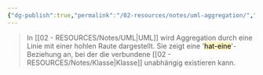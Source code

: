 ```yaml
---
{"dg-publish":true,"permalink":"/02-resources/notes/uml-aggregation/","tags":["UML/Klassendiagramm"],"noteIcon":"","updated":"2025-07-12T13:31:41.000+02:00"}
---
```


>In [[02 - RESOURCES/Notes/UML\|UML]] wird Aggregation durch eine Linie mit einer hohlen Raute dargestellt.
>Sie zeigt eine '<mark style="background: #FFF3A3A6;">hat-eine</mark>'-Beziehung an, bei der die verbundene [[02 - RESOURCES/Notes/Klasse\|Klasse]] unabhängig existieren kann.

<style> .container {font-family: sans-serif; text-align: center;} .button-wrapper button {z-index: 1;height: 40px; width: 100px; margin: 10px;padding: 5px;} .excalidraw .App-menu_top .buttonList { display: flex;} .excalidraw-wrapper { height: 800px; margin: 50px; position: relative;} :root[dir="ltr"] .excalidraw .layer-ui__wrapper .zen-mode-transition.App-menu_bottom--transition-left {transform: none;} </style><script src="https://cdn.jsdelivr.net/npm/react@17/umd/react.production.min.js"></script><script src="https://cdn.jsdelivr.net/npm/react-dom@17/umd/react-dom.production.min.js"></script><script type="text/javascript" src="https://cdn.jsdelivr.net/npm/@excalidraw/excalidraw@0/dist/excalidraw.production.min.js"></script><div id="UML-Aggregation_2024-11-06_1756.40.excalidraw.md1"></div><script>(function(){const InitialData={"type":"excalidraw","version":2,"source":"https://github.com/zsviczian/obsidian-excalidraw-plugin/releases/tag/2.6.4","elements":[{"type":"rectangle","version":302,"versionNonce":1340257111,"index":"a0","isDeleted":false,"id":"wozgZ_oAnb_2ndppMEmKJ","fillStyle":"hachure","strokeWidth":1,"strokeStyle":"solid","roughness":1,"opacity":100,"angle":0,"x":-419.43815267314204,"y":-89.70797729492188,"strokeColor":"#000000","backgroundColor":"transparent","width":270.12152099609375,"height":149.41595458984375,"seed":271913337,"groupIds":["mkF80bHAO-6TMCCQox_wB"],"frameId":null,"roundness":{"type":1},"boundElements":[{"id":"kKy2qwNVgsDGJYrHGrgCr","type":"arrow"}],"updated":1730912278035,"link":null,"locked":false},{"type":"line","version":239,"versionNonce":967903639,"index":"a1","isDeleted":false,"id":"iqf-qRbYbzR4mCh4bGpfV","fillStyle":"hachure","strokeWidth":1,"strokeStyle":"solid","roughness":1,"opacity":100,"angle":0,"x":-417.0127986692358,"y":-51.1513671875,"strokeColor":"#000000","backgroundColor":"transparent","width":269.38385009765625,"height":1.72381591796875,"seed":1852209753,"groupIds":["mkF80bHAO-6TMCCQox_wB"],"frameId":null,"roundness":{"type":2},"boundElements":[],"updated":1730912278035,"link":null,"locked":false,"startBinding":null,"endBinding":null,"lastCommittedPoint":null,"startArrowhead":null,"endArrowhead":null,"points":[[0,0],[269.38385009765625,-1.72381591796875]]},{"id":"IM8glql4","type":"text","x":-342,"y":-85.2109375,"width":91.11990356445312,"height":25,"angle":0,"strokeColor":"#1e1e1e","backgroundColor":"transparent","fillStyle":"solid","strokeWidth":2,"strokeStyle":"solid","roughness":1,"opacity":100,"groupIds":[],"frameId":null,"index":"a2","roundness":null,"seed":1932081369,"version":95,"versionNonce":1009368759,"isDeleted":false,"boundElements":null,"updated":1730912278035,"link":null,"locked":false,"text":"Tastatur","rawText":"Tastatur","fontSize":20,"fontFamily":5,"textAlign":"left","verticalAlign":"top","containerId":null,"originalText":"Tastatur","autoResize":true,"lineHeight":1.25},{"type":"rectangle","version":263,"versionNonce":1411274201,"index":"a3","isDeleted":false,"id":"VZrpPZQ-QXLe7NKDySRCb","fillStyle":"hachure","strokeWidth":1,"strokeStyle":"solid","roughness":1,"opacity":100,"angle":0,"x":63.323277960373076,"y":-92.91891479492188,"strokeColor":"#000000","backgroundColor":"transparent","width":270.12152099609375,"height":149.41595458984375,"seed":1568945145,"groupIds":["Skb4Qehed75Xkn8VSTIMf"],"frameId":null,"roundness":{"type":1},"boundElements":[{"id":"kKy2qwNVgsDGJYrHGrgCr","type":"arrow"}],"updated":1730912254796,"link":null,"locked":false},{"type":"line","version":200,"versionNonce":1371991961,"index":"a4","isDeleted":false,"id":"UWGRK6OHjqU8foKTlyVCF","fillStyle":"hachure","strokeWidth":1,"strokeStyle":"solid","roughness":1,"opacity":100,"angle":0,"x":65.74863196427933,"y":-54.3623046875,"strokeColor":"#000000","backgroundColor":"transparent","width":269.38385009765625,"height":1.72381591796875,"seed":984435929,"groupIds":["Skb4Qehed75Xkn8VSTIMf"],"frameId":null,"roundness":{"type":2},"boundElements":[],"updated":1730912232676,"link":null,"locked":false,"startBinding":null,"endBinding":null,"lastCommittedPoint":null,"startArrowhead":null,"endArrowhead":null,"points":[[0,0],[269.38385009765625,-1.72381591796875]]},{"id":"qJyeaYzV","type":"text","x":181,"y":-86.2109375,"width":26.959991455078125,"height":25,"angle":0,"strokeColor":"#1e1e1e","backgroundColor":"transparent","fillStyle":"solid","strokeWidth":2,"strokeStyle":"solid","roughness":1,"opacity":100,"groupIds":[],"frameId":null,"index":"a5","roundness":null,"seed":1889878199,"version":48,"versionNonce":123590327,"isDeleted":false,"boundElements":null,"updated":1730912240515,"link":null,"locked":false,"text":"PC","rawText":"PC","fontSize":20,"fontFamily":5,"textAlign":"left","verticalAlign":"top","containerId":null,"originalText":"PC","autoResize":true,"lineHeight":1.25},{"id":"kKy2qwNVgsDGJYrHGrgCr","type":"arrow","x":-144.31663167704824,"y":-13.2109375,"width":202.63990963742128,"height":0,"angle":0,"strokeColor":"#1e1e1e","backgroundColor":"transparent","fillStyle":"solid","strokeWidth":2,"strokeStyle":"solid","roughness":1,"opacity":100,"groupIds":[],"frameId":null,"index":"a6","roundness":null,"seed":966086007,"version":159,"versionNonce":2046832759,"isDeleted":false,"boundElements":null,"updated":1730912278035,"link":null,"locked":false,"points":[[0,0],[202.63990963742128,0]],"lastCommittedPoint":[178,-1],"startBinding":{"elementId":"wozgZ_oAnb_2ndppMEmKJ","focus":0.0340823171357655,"gap":4.316631677048292,"fixedPoint":[1.0185101874947327,0.5119737045813554]},"endBinding":{"elementId":"VZrpPZQ-QXLe7NKDySRCb","focus":-0.055505954080011764,"gap":9.323277960373048,"fixedPoint":[-0.018510187494732544,0.533463628524312]},"startArrowhead":null,"endArrowhead":"diamond_outline","elbowed":true}],"appState":{"theme":"dark","viewBackgroundColor":"#ffffff","currentItemStrokeColor":"#1e1e1e","currentItemBackgroundColor":"transparent","currentItemFillStyle":"solid","currentItemStrokeWidth":2,"currentItemStrokeStyle":"solid","currentItemRoughness":1,"currentItemOpacity":100,"currentItemFontFamily":5,"currentItemFontSize":20,"currentItemTextAlign":"left","currentItemStartArrowhead":null,"currentItemEndArrowhead":"diamond_outline","currentItemArrowType":"elbow","scrollX":462,"scrollY":453.7890625,"zoom":{"value":1},"currentItemRoundness":"round","gridSize":20,"gridStep":5,"gridModeEnabled":false,"gridColor":{"Bold":"rgba(217, 217, 217, 0.5)","Regular":"rgba(230, 230, 230, 0.5)"},"currentStrokeOptions":null,"frameRendering":{"enabled":true,"clip":true,"name":true,"outline":true},"objectsSnapModeEnabled":false,"activeTool":{"type":"selection","customType":null,"locked":false,"lastActiveTool":null}},"files":{}};InitialData.scrollToContent=true;App=()=>{const e=React.useRef(null),t=React.useRef(null),[n,i]=React.useState({width:void 0,height:void 0});return React.useEffect(()=>{i({width:t.current.getBoundingClientRect().width,height:t.current.getBoundingClientRect().height});const e=()=>{i({width:t.current.getBoundingClientRect().width,height:t.current.getBoundingClientRect().height})};return window.addEventListener("resize",e),()=>window.removeEventListener("resize",e)},[t]),React.createElement(React.Fragment,null,React.createElement("div",{className:"excalidraw-wrapper",ref:t},React.createElement(ExcalidrawLib.Excalidraw,{ref:e,width:n.width,height:n.height,initialData:InitialData,viewModeEnabled:!0,zenModeEnabled:!0,gridModeEnabled:!1})))},excalidrawWrapper=document.getElementById("UML-Aggregation_2024-11-06_1756.40.excalidraw.md1");ReactDOM.render(React.createElement(App),excalidrawWrapper);})();</script>
